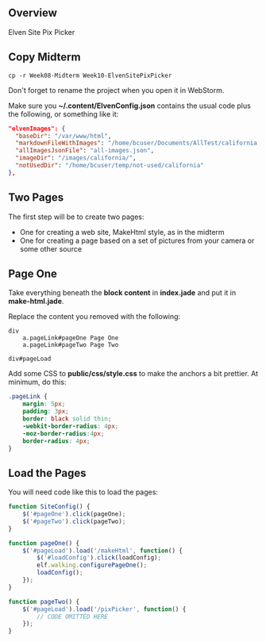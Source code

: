 ## Overview

Elven Site Pix Picker

## Copy Midterm

```
cp -r Week08-Midterm Week10-ElvenSitePixPicker
```

Don't forget to rename the project when you open it in WebStorm.

Make sure you **~/.content/ElvenConfig.json** contains the usual code plus the following, or something like it:

```json
"elvenImages": {
  "baseDir": "/var/www/html",
  "markdownFileWithImages": "/home/bcuser/Documents/AllTest/california.md",
  "allImagesJsonFile": "all-images.json",
  "imageDir": "/images/california/",
  "notUsedDir": "/home/bcuser/temp/not-used/california"
},
```

## Two Pages

The first step will be to create two pages:

- One for creating a web site, MakeHtml style, as in the midterm
- One for creating a page based on a set of pictures from your camera or some other source

## Page One

Take everything beneath the **block content** in **index.jade** and put it in **make-html.jade**.

Replace the content you removed with the following:

```jade
div
    a.pageLink#pageOne Page One
    a.pageLink#pageTwo Page Two

div#pageLoad
```

Add some CSS to **public/css/style.css** to make the anchors a bit prettier. At minimum, do this:

```css
.pageLink {
    margin: 5px;
    padding: 3px;
    border: black solid thin;
    -webkit-border-radius: 4px;
    -moz-border-radius:4px;
    border-radius: 4px;
}
```

## Load the Pages

You will need code like this to load the pages:

```javascript
function SiteConfig() {
    $('#pageOne').click(pageOne);
    $('#pageTwo').click(pageTwo);
}

function pageOne() {
    $('#pageLoad').load('/makeHtml', function() {
        $('#loadConfig').click(loadConfig);
        elf.walking.configurePageOne();
        loadConfig();
    });
}

function pageTwo() {
    $('#pageLoad').load('/pixPicker', function() {
        // CODE OMITTED HERE
    });
}
```
